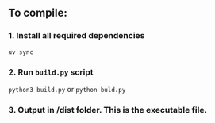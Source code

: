 ## To compile:
### 1. Install all required dependencies
``` uv sync ```
### 2. Run `build.py` script
``` python3 build.py ``` or ```python buld.py```
### 3. Output in /dist folder. This is the executable file.

